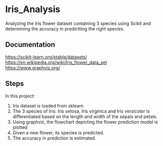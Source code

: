 # Iris_Analysis

Analyzing the Iris flower dataset containing 3 species using Scikit and determining the accuracy in predictting the right species.

## Documentation
https://scikit-learn.org/stable/datasets/ <br>
https://en.wikipedia.org/wiki/Iris_flower_data_set <br>
https://www.graphviz.org/ <br>

## Steps
In this project:
1. Iris dataset is loaded from sklearn
2. The 3 species of Iris: Iris setosa, Iris virginica and Iris versicolor is differentiated based on the length and width of the sepals and petals.
3. Using graphviz, the flowchart depicting the flower prediction model is plotted
4. Given a new flower, its species is predicted.
5. The accuracy in prediction is estimated.

